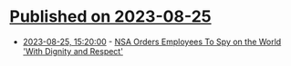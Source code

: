 # [Published on 2023-08-25](index.md)

* [2023-08-25, 15:20:00](https://yro.slashdot.org/story/23/08/25/1514251/nsa-orders-employees-to-spy-on-the-world-with-dignity-and-respect?utm_source=rss1.0mainlinkanon&utm_medium=feed) - [NSA Orders Employees To Spy on the World 'With Dignity and Respect'](https://yro.slashdot.org/story/23/08/25/1514251/nsa-orders-employees-to-spy-on-the-world-with-dignity-and-respect?utm_source=rss1.0mainlinkanon&utm_medium=feed)
